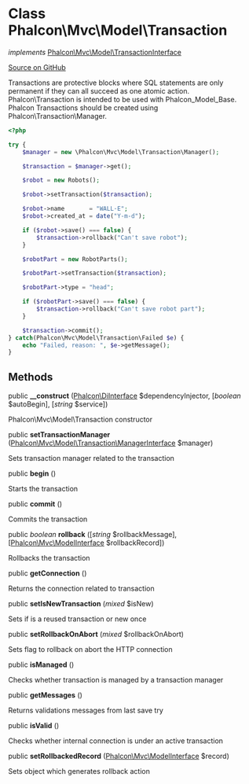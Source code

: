 # Class **Phalcon\\Mvc\\Model\\Transaction**

*implements* [Phalcon\Mvc\Model\TransactionInterface](/en/3.1.2/api/Phalcon_Mvc_Model_TransactionInterface)

<a href="https://github.com/phalcon/cphalcon/blob/master/phalcon/mvc/model/transaction.zep" class="btn btn-default btn-sm">Source on GitHub</a>

Transactions are protective blocks where SQL statements are only permanent if they can
all succeed as one atomic action. Phalcon\\Transaction is intended to be used with Phalcon_Model_Base.
Phalcon Transactions should be created using Phalcon\\Transaction\\Manager.

```php
<?php

try {
    $manager = new \Phalcon\Mvc\Model\Transaction\Manager();

    $transaction = $manager->get();

    $robot = new Robots();

    $robot->setTransaction($transaction);

    $robot->name       = "WALL·E";
    $robot->created_at = date("Y-m-d");

    if ($robot->save() === false) {
        $transaction->rollback("Can't save robot");
    }

    $robotPart = new RobotParts();

    $robotPart->setTransaction($transaction);

    $robotPart->type = "head";

    if ($robotPart->save() === false) {
        $transaction->rollback("Can't save robot part");
    }

    $transaction->commit();
} catch(Phalcon\Mvc\Model\Transaction\Failed $e) {
    echo "Failed, reason: ", $e->getMessage();
}

```

## Methods
public  **__construct** ([Phalcon\DiInterface](/en/3.1.2/api/Phalcon_DiInterface) $dependencyInjector, [*boolean* $autoBegin], [*string* $service])

Phalcon\\Mvc\\Model\\Transaction constructor

public  **setTransactionManager** ([Phalcon\Mvc\Model\Transaction\ManagerInterface](/en/3.1.2/api/Phalcon_Mvc_Model_Transaction_ManagerInterface) $manager)

Sets transaction manager related to the transaction

public  **begin** ()

Starts the transaction

public  **commit** ()

Commits the transaction

public *boolean* **rollback** ([*string* $rollbackMessage], [[Phalcon\Mvc\ModelInterface](/en/3.1.2/api/Phalcon_Mvc_ModelInterface) $rollbackRecord])

Rollbacks the transaction

public  **getConnection** ()

Returns the connection related to transaction

public  **setIsNewTransaction** (*mixed* $isNew)

Sets if is a reused transaction or new once

public  **setRollbackOnAbort** (*mixed* $rollbackOnAbort)

Sets flag to rollback on abort the HTTP connection

public  **isManaged** ()

Checks whether transaction is managed by a transaction manager

public  **getMessages** ()

Returns validations messages from last save try

public  **isValid** ()

Checks whether internal connection is under an active transaction

public  **setRollbackedRecord** ([Phalcon\Mvc\ModelInterface](/en/3.1.2/api/Phalcon_Mvc_ModelInterface) $record)

Sets object which generates rollback action

